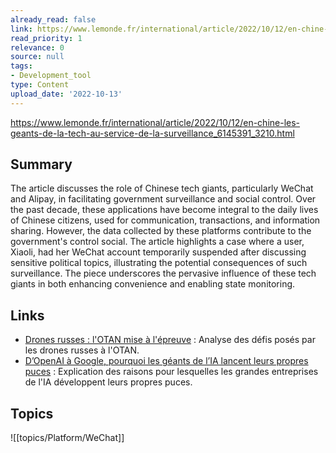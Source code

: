 ```yaml
---
already_read: false
link: https://www.lemonde.fr/international/article/2022/10/12/en-chine-les-geants-de-la-tech-au-service-de-la-surveillance_6145391_3210.html
read_priority: 1
relevance: 0
source: null
tags:
- Development_tool
type: Content
upload_date: '2022-10-13'
---
```


https://www.lemonde.fr/international/article/2022/10/12/en-chine-les-geants-de-la-tech-au-service-de-la-surveillance_6145391_3210.html
## Summary

The article discusses the role of Chinese tech giants, particularly WeChat and Alipay, in facilitating government surveillance and social control. Over the past decade, these applications have become integral to the daily lives of Chinese citizens, used for communication, transactions, and information sharing. However, the data collected by these platforms contribute to the government's control social. The article highlights a case where a user, Xiaoli, had her WeChat account temporarily suspended after discussing sensitive political topics, illustrating the potential consequences of such surveillance. The piece underscores the pervasive influence of these tech giants in both enhancing convenience and enabling state monitoring.
## Links

- [Drones russes : l'OTAN mise à l'épreuve](https://www.lemonde.fr/idees/article/2025/09/16/drones-russes-l-otan-mise-a-l-epreuve_6641377_3232.html) : Analyse des défis posés par les drones russes à l'OTAN.
- [D’OpenAI à Google, pourquoi les géants de l’IA lancent leurs propres puces](https://www.lemonde.fr/economie/article/2025/09/16/d-openai-a-google-pourquoi-les-geants-de-l-ia-lancent-leurs-propres-puces_6641427_3234.html) : Explication des raisons pour lesquelles les grandes entreprises de l'IA développent leurs propres puces.

## Topics

![[topics/Platform/WeChat]]